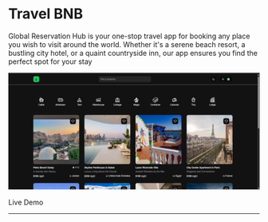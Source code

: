 # Travel BNB

Global Reservation Hub is your one-stop travel app for booking any place you wish to visit around the world. Whether it's a serene beach resort, a bustling city hotel, or a quaint countryside inn, our app ensures you find the perfect spot for your stay


<img src='./screen.png' alt='home page'>

Live Demo 
<hr/> 
